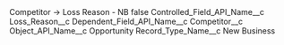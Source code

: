<?xml version="1.0" encoding="UTF-8"?>
<CustomMetadata xmlns="http://soap.sforce.com/2006/04/metadata" xmlns:xsi="http://www.w3.org/2001/XMLSchema-instance" xmlns:xsd="http://www.w3.org/2001/XMLSchema">
    <label>Competitor -&gt; Loss Reason - NB</label>
    <protected>false</protected>
    <values>
        <field>Controlled_Field_API_Name__c</field>
        <value xsi:type="xsd:string">Loss_Reason__c</value>
    </values>
    <values>
        <field>Dependent_Field_API_Name__c</field>
        <value xsi:type="xsd:string">Competitor__c</value>
    </values>
    <values>
        <field>Object_API_Name__c</field>
        <value xsi:type="xsd:string">Opportunity</value>
    </values>
    <values>
        <field>Record_Type_Name__c</field>
        <value xsi:type="xsd:string">New Business</value>
    </values>
</CustomMetadata>
